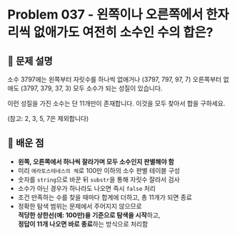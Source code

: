 # Problem 037 - 왼쪽이나 오른쪽에서 한자리씩 없애가도 여전히 소수인 수의 합은? 
 
## 📝 문제 설명  
소수 3797에는 왼쪽부터 자릿수를 하나씩 없애거나 (3797, 797, 97, 7) 오른쪽부터 없애도 (3797, 379, 37, 3) 모두 소수가 되는 성질이 있습니다.  
  
이런 성질을 가진 소수는 단 11개만이 존재합니다. 이것을 모두 찾아서 합을 구하세요.  
  
(참고: 2, 3, 5, 7은 제외합니다)  

## 🧠 배운 점  

- **왼쪽, 오른쪽에서 하나씩 잘라가며 모두 소수인지 판별해야 함**  
- 미리 `에라토스테네스의 체`로 100만 이하의 소수 판별 테이블 구성  
- 숫자를 `string`으로 바꾼 뒤 `substr`을 통해 자릿수 잘라서 검사  
- 소수가 아닌 경우가 하나라도 나오면 즉시 `false` 처리  
- 조건 만족하는 수를 찾을 때마다 합계에 더하고, 총 11개가 되면 종료  
- 정확한 탐색 범위는 문제에서 주어지지 않으므로  
  **적당한 상한선(예: 100만)을 기준으로 탐색을 시작**하고,  
  **정답이 11개 나오면 바로 종료**하는 방식으로 처리함  
